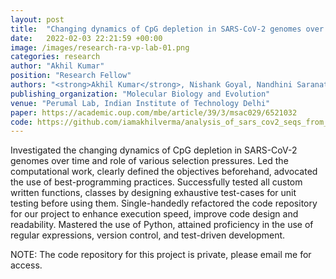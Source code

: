 ```yaml
---
layout: post
title:  "Changing dynamics of CpG depletion in SARS-CoV-2 genomes over time and the role of various selection pressures"
date:   2022-02-03 22:21:59 +00:00
image: /images/research-ra-vp-lab-01.png
categories: research
author: "Akhil Kumar"
position: "Research Fellow"
authors: "<strong>Akhil Kumar</strong>, Nishank Goyal, Nandhini Saranathan, Sonam Dhamija, Saurabh Saraswat, Manoj B Menon, Perumal Vivekanandan"
publishing_organization: "Molecular Biology and Evolution"
venue: "Perumal Lab, Indian Institute of Technology Delhi"
paper: https://academic.oup.com/mbe/article/39/3/msac029/6521032
code: https://github.com/iamakhilverma/analysis_of_sars_cov2_seqs_from_gisaid.git
---
```

Investigated the changing dynamics of CpG depletion in SARS-CoV-2 genomes over time and role of various selection pressures. Led the computational work, clearly defined the objectives beforehand, advocated the use of best-programming practices. Successfully tested all custom written functions, classes by designing exhaustive test-cases for unit testing before using them. Single-handedly refactored the code repository for our project to enhance execution speed, improve code design and readability. Mastered the use of Python, attained proficiency in the use of regular expressions, version control, and test-driven development.

NOTE: The code repository for this project is private, please email me for access.